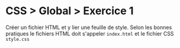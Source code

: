 # CSS > Global > Exercice 1

Créer un fichier HTML et y lier une feuille de style.
Selon les bonnes pratiques le fichiers HTML doit s'appeler `index.html` et le fichier CSS `style.css`
